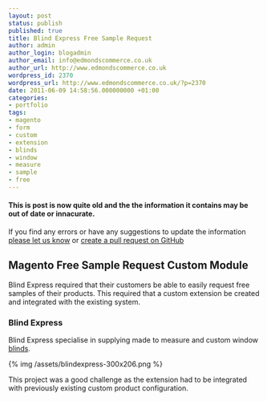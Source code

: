 ```yaml
---
layout: post
status: publish
published: true
title: Blind Express Free Sample Request
author: admin
author_login: blogadmin
author_email: info@edmondscommerce.co.uk
author_url: http://www.edmondscommerce.co.uk
wordpress_id: 2370
wordpress_url: http://www.edmondscommerce.co.uk/?p=2370
date: 2011-06-09 14:58:56.000000000 +01:00
categories:
- portfolio
tags:
- magento
- form
- custom
- extension
- blinds
- window
- measure
- sample
- free
---
```

<div class="oldpost"><h4>This is post is now quite old and the the information it contains may be out of date or innacurate.</h4>
<p>
If you find any errors or have any suggestions to update the information <a href="http://edmondscommerce.github.io/contact-us/index.html">please let us know</a>
or <a href="https://github.com/edmondscommerce/edmondscommerce.github.io">create a pull request on GitHub</a>
</p>
</div>
<h2>Magento Free Sample Request Custom Module</h2>

Blind Express required that their customers be able to easily request free samples of their products. This required that a custom extension be created and integrated with the existing system.

<h3>Blind Express</h3>

Blind Express specialise in supplying made to measure and custom window <a href="http://www.blindexpress.co.uk">blinds</a>.

{% img  /assets/blindexpress-300x206.png %}

This project was a good challenge as the extension had to be integrated with previously existing custom product configuration.
